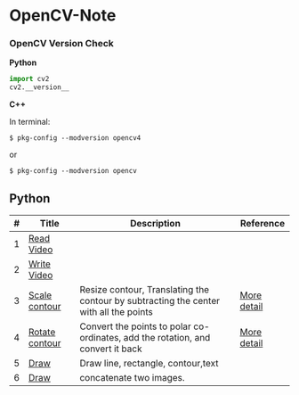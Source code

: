 # OpenCV-Note

### OpenCV Version Check 

**Python**
```python
import cv2
cv2.__version__
```

**C++**

In terminal:
```console
$ pkg-config --modversion opencv4
```
or 
```console
$ pkg-config --modversion opencv
```

## Python

| # | Title | Description | Reference |
|---| ----- | ----------- | --------- |
|1| [Read Video](./python/read-video.py)|  | |
|2| [Write Video](./python/write-video.py)|  | |
|3| [Scale contour](./python/contour/scale-contour.py)| Resize contour, Translating the contour by subtracting the center with all the points | [More detail](https://medium.com/analytics-vidhya/tutorial-how-to-scale-and-rotate-contours-in-opencv-using-python-f48be59c35a2) |
|4| [Rotate contour](./python/contour/rotate-contour.py)| Convert the points to polar co-ordinates, add the rotation, and convert it back| [More detail](https://medium.com/analytics-vidhya/tutorial-how-to-scale-and-rotate-contours-in-opencv-using-python-f48be59c35a2) | 
|5| [Draw](./python/draw.py)| Draw line, rectangle, contour,text | |
|6| [Draw](./concatenate-images.py)| concatenate two images. | |

